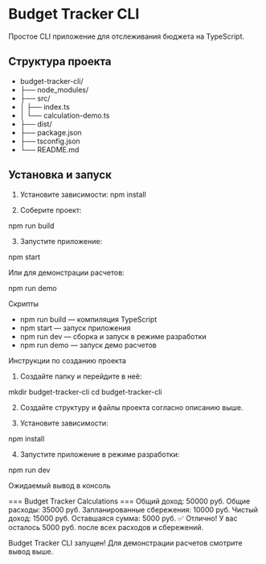 # Budget Tracker CLI

Простое CLI приложение для отслеживания бюджета на TypeScript.

## Структура проекта

- budget-tracker-cli/
- ├── node_modules/
- ├── src/
- │   ├── index.ts
- │   └── calculation-demo.ts
- ├── dist/
- ├── package.json
- ├── tsconfig.json
- └── README.md



## Установка и запуск

1. Установите зависимости:
npm install

2. Соберите проект:

npm run build

3. Запустите приложение:

npm start

Или для демонстрации расчетов:


npm run demo

Скрипты

- npm run build — компиляция TypeScript
- npm start — запуск приложения
- npm run dev — сборка и запуск в режиме разработки
- npm run demo — запуск демо расчетов

Инструкции по созданию проекта

1. Создайте папку и перейдите в неё:

mkdir budget-tracker-cli
cd budget-tracker-cli

2. Создайте структуру и файлы проекта согласно описанию выше.

3. Установите зависимости:


npm install

4. Запустите приложение в режиме разработки:

npm run dev

Ожидаемый вывод в консоль


=== Budget Tracker Calculations ===
Общий доход: 50000 руб.
Общие расходы: 35000 руб.
Запланированные сбережения: 10000 руб.
Чистый доход: 15000 руб.
Оставшаяся сумма: 5000 руб.
✅ Отлично! У вас осталось 5000 руб. после всех расходов и сбережений.

Budget Tracker CLI запущен!
Для демонстрации расчетов смотрите вывод выше.
